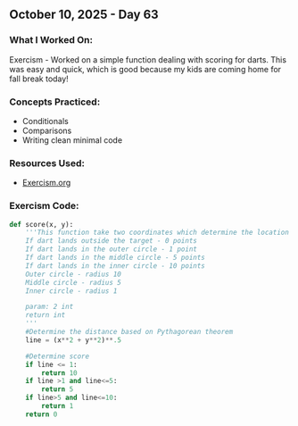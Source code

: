 ## October 10, 2025 - Day 63

### What I Worked On:  
Exercism - Worked on a simple function dealing with scoring for darts. This was easy and quick, which is good because my kids are coming home for fall break today! 

### Concepts Practiced:  
- Conditionals
- Comparisons
- Writing clean minimal code
         
### Resources Used:  
- [Exercism.org](https://exercism.org/tracks/python/exercises)
    
### Exercism Code: 
```python
def score(x, y):
    '''This function take two coordinates which determine the location of a dart on a dart board and returns the score. 
    If dart lands outside the target - 0 points
    If dart lands in the outer circle - 1 point
    If dart lands in the middle circle - 5 points
    If dart lands in the inner circle - 10 points
    Outer circle - radius 10 
    Middle circle - radius 5
    Inner circle - radius 1

    param: 2 int 
    return int
    '''
    #Determine the distance based on Pythagorean theorem 
    line = (x**2 + y**2)**.5

    #Determine score
    if line <= 1:
        return 10
    if line >1 and line<=5:
        return 5
    if line>5 and line<=10:
        return 1
    return 0 
  
```
